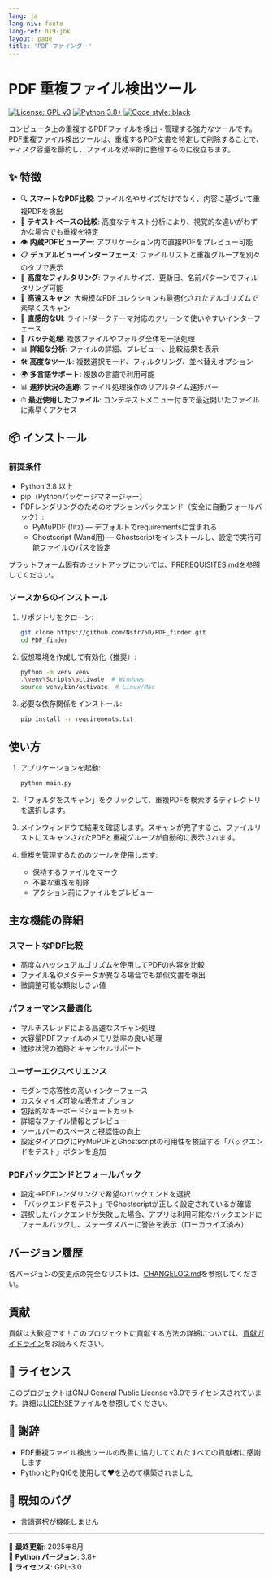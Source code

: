 ```yaml
---
lang: ja
lang-niv: fonto
lang-ref: 019-jbk
layout: page
title: 'PDF ファインダー'
---
```


# PDF 重複ファイル検出ツール

[![License: GPL v3](https://img.shields.io/badge/License-GPLv3-blue.svg)](https://www.gnu.org/licenses/gpl-3.0)
[![Python 3.8+](https://img.shields.io/badge/python-3.8+-blue.svg)](https://www.python.org/downloads/)
[![Code style: black](https://img.shields.io/badge/code%20style-black-000000.svg)](https://github.com/psf/black)

コンピュータ上の重複するPDFファイルを検出・管理する強力なツールです。PDF重複ファイル検出ツールは、重複するPDF文書を特定して削除することで、ディスク容量を節約し、ファイルを効率的に整理するのに役立ちます。

## ✨ 特徴

- 🔍 **スマートなPDF比較**: ファイル名やサイズだけでなく、内容に基づいて重複PDFを検出
- 📝 **テキストベースの比較**: 高度なテキスト分析により、視覚的な違いがわずかな場合でも重複を特定
- 👁 **内蔵PDFビューアー**: アプリケーション内で直接PDFをプレビュー可能
- 📋 **デュアルビューインターフェース**: ファイルリストと重複グループを別々のタブで表示
- 🎯 **高度なフィルタリング**: ファイルサイズ、更新日、名前パターンでフィルタリング可能
- 🚀 **高速スキャン**: 大規模なPDFコレクションも最適化されたアルゴリズムで素早くスキャン
- 🎨 **直感的なUI**: ライト/ダークテーマ対応のクリーンで使いやすいインターフェース
- 🔄 **バッチ処理**: 複数ファイルやフォルダ全体を一括処理
- 📊 **詳細な分析**: ファイルの詳細、プレビュー、比較結果を表示
- 🛠 **高度なツール**: 複数選択モード、フィルタリング、並べ替えオプション
- 🌍 **多言語サポート**: 複数の言語で利用可能
- 📊 **進捗状況の追跡**: ファイル処理操作のリアルタイム進捗バー
- ⏱ **最近使用したファイル**: コンテキストメニュー付きで最近開いたファイルに素早くアクセス

## 📦 インストール

### 前提条件

- Python 3.8 以上
- pip（Pythonパッケージマネージャー）
- PDFレンダリングのためのオプションバックエンド（安全に自動フォールバック）:
  - PyMuPDF (fitz) — デフォルトでrequirementsに含まれる
  - Ghostscript (Wand用) — Ghostscriptをインストールし、設定で実行可能ファイルのパスを設定

プラットフォーム固有のセットアップについては、[PREREQUISITES.md](PREREQUISITES.md)を参照してください。

### ソースからのインストール

1. リポジトリをクローン:

   ```bash
   git clone https://github.com/Nsfr750/PDF_finder.git
   cd PDF_finder
   ```

2. 仮想環境を作成して有効化（推奨）:

   ```bash
   python -m venv venv
   .\venv\Scripts\activate  # Windows
   source venv/bin/activate  # Linux/Mac
   ```

3. 必要な依存関係をインストール:

   ```bash
   pip install -r requirements.txt
   ```

## 使い方

1. アプリケーションを起動:

   ```bash
   python main.py
   ```

2. 「フォルダをスキャン」をクリックして、重複PDFを検索するディレクトリを選択します。

3. メインウィンドウで結果を確認します。スキャンが完了すると、ファイルリストにスキャンされたPDFと重複グループが自動的に表示されます。

4. 重複を管理するためのツールを使用します:
   - 保持するファイルをマーク
   - 不要な重複を削除
   - アクション前にファイルをプレビュー

## 主な機能の詳細

### スマートなPDF比較

- 高度なハッシュアルゴリズムを使用してPDFの内容を比較
- ファイル名やメタデータが異なる場合でも類似文書を検出
- 微調整可能な類似しきい値

### パフォーマンス最適化

- マルチスレッドによる高速なスキャン処理
- 大容量PDFファイルのメモリ効率の良い処理
- 進捗状況の追跡とキャンセルサポート

### ユーザーエクスペリエンス

- モダンで応答性の高いインターフェース
- カスタマイズ可能な表示オプション
- 包括的なキーボードショートカット
- 詳細なファイル情報とプレビュー
- ツールバーのスペースと視認性の向上
- 設定ダイアログにPyMuPDFとGhostscriptの可用性を検証する「バックエンドをテスト」ボタンを追加

### PDFバックエンドとフォールバック

- 設定→PDFレンダリングで希望のバックエンドを選択
- 「バックエンドをテスト」でGhostscriptが正しく設定されているか確認
- 選択したバックエンドが失敗した場合、アプリは利用可能なバックエンドにフォールバックし、ステータスバーに警告を表示（ローカライズ済み）

## バージョン履歴

各バージョンの変更点の完全なリストは、[CHANGELOG.md](CHANGELOG.md)を参照してください。

## 貢献

貢献は大歓迎です！このプロジェクトに貢献する方法の詳細については、[貢献ガイドライン](CONTRIBUTING.md)をお読みください。

## 📄 ライセンス

このプロジェクトはGNU General Public License v3.0でライセンスされています。詳細は[LICENSE](LICENSE)ファイルを参照してください。

## 🙏 謝辞

- PDF重複ファイル検出ツールの改善に協力してくれたすべての貢献者に感謝します
- PythonとPyQt6を使用して❤️を込めて構築されました

## 🐞 既知のバグ

- 言語選択が機能しません

---

📅 **最終更新**: 2025年8月  
🐍 **Python バージョン**: 3.8+  
📜 **ライセンス**: GPL-3.0
